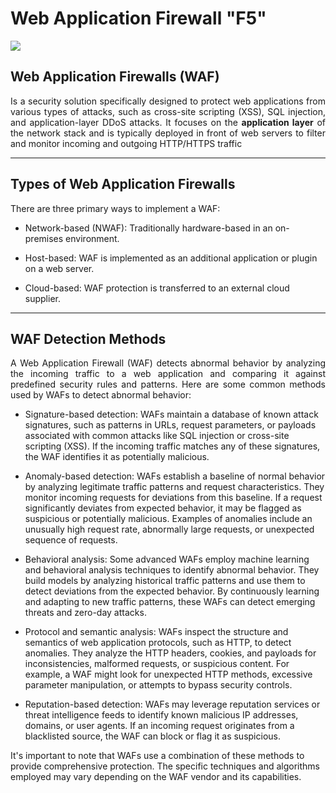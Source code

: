 # Web Application Firewall "F5"

<img src="https://www.cloudflare.com/img/learning/ddos/glossary/waf/waf.png" />

## Web Application Firewalls (WAF)

<p align="justify">Is a security solution specifically designed to protect web applications from various types of attacks, such as cross-site scripting (XSS), SQL injection, and application-layer DDoS attacks. It focuses on the <b>application layer</b> of the network stack and is typically deployed in front of web servers to filter and monitor incoming and outgoing HTTP/HTTPS traffic
</p>

<hr>

## Types of Web Application Firewalls

There are three primary ways to implement a WAF:

- Network-based (NWAF): Traditionally hardware-based in an on-premises environment.

- Host-based: WAF is implemented as an additional application or plugin on a web server.

- Cloud-based: WAF protection is transferred to an external cloud supplier.

<hr>

<!-- ## How does a WAF work?

A WAF is usually placed logically between users and web servers and analyzes and compares network traffic with the vulnerability database. A WAF creates a set of rules designed to protect your website and detects unwanted traffic. It usually blocks this traffic but can be set up to only monitor it. -->

## WAF Detection Methods
<p align="justify">
A Web Application Firewall (WAF) detects abnormal behavior by analyzing the incoming traffic to a web application and comparing it against predefined security rules and patterns. Here are some common methods used by WAFs to detect abnormal behavior:

- Signature-based detection: WAFs maintain a database of known attack signatures, such as patterns in URLs, request parameters, or payloads associated with common attacks like SQL injection or cross-site scripting (XSS). If the incoming traffic matches any of these signatures, the WAF identifies it as potentially malicious.

- Anomaly-based detection: WAFs establish a baseline of normal behavior by analyzing legitimate traffic patterns and request characteristics. They monitor incoming requests for deviations from this baseline. If a request significantly deviates from expected behavior, it may be flagged as suspicious or potentially malicious. Examples of anomalies include an unusually high request rate, abnormally large requests, or unexpected sequence of requests.

- Behavioral analysis: Some advanced WAFs employ machine learning and behavioral analysis techniques to identify abnormal behavior. They build models by analyzing historical traffic patterns and use them to detect deviations from the expected behavior. By continuously learning and adapting to new traffic patterns, these WAFs can detect emerging threats and zero-day attacks.

- Protocol and semantic analysis: WAFs inspect the structure and semantics of web application protocols, such as HTTP, to detect anomalies. They analyze the HTTP headers, cookies, and payloads for inconsistencies, malformed requests, or suspicious content. For example, a WAF might look for unexpected HTTP methods, excessive parameter manipulation, or attempts to bypass security controls.

- Reputation-based detection: WAFs may leverage reputation services or threat intelligence feeds to identify known malicious IP addresses, domains, or user agents. If an incoming request originates from a blacklisted source, the WAF can block or flag it as suspicious.

It's important to note that WAFs use a combination of these methods to provide comprehensive protection. The specific techniques and algorithms employed may vary depending on the WAF vendor and its capabilities.
</p>